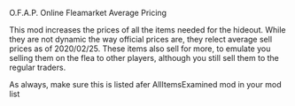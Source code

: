 O.F.A.P.
Online Fleamarket Average Pricing

This mod increases the prices of all the items needed for the hideout.
While they are not dynamic the way official prices are, they relect average sell prices as of 2020/02/25.
These items also sell for more, to emulate you selling them on the flea to other players, although you still sell them to the regular traders.

As always, make sure this is listed afer AllItemsExamined mod in your mod list